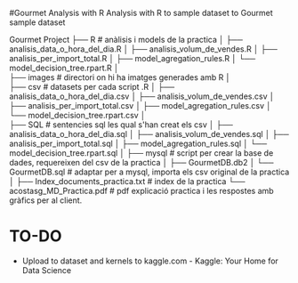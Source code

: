 #Gourmet Analysis with R
Analysis with R to sample dataset to Gourmet sample dataset

Gourmet Project
 ├── R  # anàlisis i models de la practica
 │   ├── analisis_data_o_hora_del_dia.R
 │   ├── analisis_volum_de_vendes.R
 │   ├── analisis_per_import_total.R
 │   ├── model_agregation_rules.R
 │   └── model_decision_tree.rpart.R
 │   
 ├── images  # directori on hi ha imatges generades amb R
 │   
 ├── csv  # datasets per cada script .R
 │   ├── analisis_data_o_hora_del_dia.csv
 │   ├── analisis_volum_de_vendes.csv
 │   ├── analisis_per_import_total.csv
 │   ├── model_agregation_rules.csv
 │   └── model_decision_tree.rpart.csv
 │   
 ├── SQL    # sentencies sql les qual s'han creat els csv
 │   ├── analisis_data_o_hora_del_dia.sql
 │   ├── analisis_volum_de_vendes.sql
 │   ├── analisis_per_import_total.sql
 │   ├── model_agregation_rules.sql
 │   └── model_decision_tree.rpart.sql
 │
 ├── mysql   # script per crear la base de dades, requereixen del csv de la practica
 │   ├── GourmetDB.db2
 │   └── GourmetDB.sql  # adaptar per a mysql, importa els csv original de la practica
 │ 
 ├── Index_documents_practica.txt   # index de la practica
 └── acostasg_MD_Practica.pdf       # pdf explicació practica i les respostes amb gràfics per al client.
 
 
 # TO-DO
 * Upload to dataset and kernels to kaggle.com - Kaggle: Your Home for Data Science
